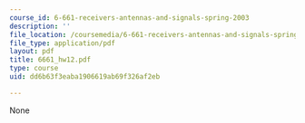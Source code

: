 ```yaml
---
course_id: 6-661-receivers-antennas-and-signals-spring-2003
description: ''
file_location: /coursemedia/6-661-receivers-antennas-and-signals-spring-2003/dd6b63f3eaba1906619ab69f326af2eb_6661_hw12.pdf
file_type: application/pdf
layout: pdf
title: 6661_hw12.pdf
type: course
uid: dd6b63f3eaba1906619ab69f326af2eb

---
```

None